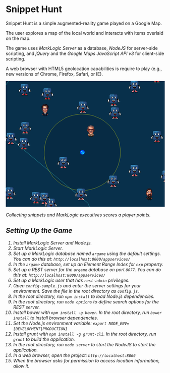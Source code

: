# Snippet Hunt

Snippet Hunt is a simple augmented-reality game played on a Google Map.

The user explores a map of the local world and interacts with items
overlaid on the map.

The game uses *MarkLogic Server* as a database, *NodeJS* for server-side
scripting, and *jQuery* and the *Google Maps JavaScript API v3* for client-side
scripting.

A web browser with HTML5 geolocation capabilities is require to play (e.g., new
versions of Chrome, Firefox, Safari, or IE).

<img src="https://raw.githubusercontent.com/wooldridge/snippet-hunt/master/src/images/player-snippet-map.png" alt="Snippet Hunt" style="width: 538px;"/>

<em>Collecting snippets and MarkLogic executives scores a player points.<em>

## Setting Up the Game

1. Install MarkLogic Server and Node.js.
2. Start MarkLogic Server.
3. Set up a MarkLogic database named `argame` using the default settings. You
   can do this at: `http://localhost:8000/appservices/`
4. In the `argame` database, set up an Element Range Index for `exp` property.
5. Set up a REST server for the `argame` database on port `8077`. You can do
   this at: `http://localhost:8000/appservices/`
6. Set up a MarkLogic user that has `rest-admin` privileges.
7. Open `config-sample.js` and enter the server settings for your environment.
   Save the file in the root directory as `config.js`.
8. In the root directory, run `npm install` to load Node.js dependencies.
9. In the root directory, run `node options` to define search options for
   the REST server.
10. Install bower with `npm install -g bower`. In the root directory, run `bower
   install` to install browser dependencies.
11. Set the Node.js environment variable:
    `export NODE_ENV=[DEVELOPMENT|PRODUCTION]`
12. Install grunt with `npm install -g grunt-cli`. In the root directory, run
   `grunt` to build the application.
13. In the root directory, run `node server` to start the NodeJS to start the
    application.
14. In a web browser, open the project: `http://localhost:8066`
15. When the browser asks for permission to access location information, allow
    it.
